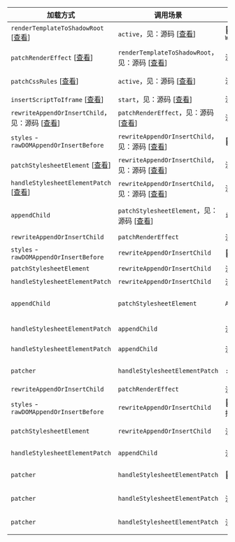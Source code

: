 | 加载方式                                                                                                                                                                                                                        | 调用场景                                                                                                                                                               | 加载样式                        | 说明                                                                           |
| ------------------------------------------------------------------------------------------------------------------------------------------------------------------------------------------------------------------------------- | ---------------------------------------------------------------------------------------------------------------------------------------------------------------------- | ------------------------------- | ------------------------------------------------------------------------------ |
| `renderTemplateToShadowRoot` [[查看](https://github.com/cgfeel/micro-wujie-substrate?tab=readme-ov-file#rendertemplatetoshadowroot-%E6%B8%B2%E6%9F%93%E8%B5%84%E6%BA%90%E5%88%B0-shadowroot)]                                   | `active`，见：源码 [[查看](https://github.com/Tencent/wujie/blob/9733864b0b5e27d41a2dc9fac216e62043273dd3/packages/wujie-core/src/sandbox.ts#L232)]                    | 🌟 `WUJIE_SHADE_STYLE`          | 由基座提供的静态样式，用于撑开应用                                             |
| `patchRenderEffect` [[查看](https://github.com/cgfeel/micro-wujie-substrate?tab=readme-ov-file#patchrendereffect-%E4%B8%BA%E5%AE%B9%E5%99%A8%E6%89%93%E8%A1%A5%E4%B8%81)]                                                       | `renderTemplateToShadowRoot`，见：源码 [[查看](https://github.com/Tencent/wujie/blob/9733864b0b5e27d41a2dc9fac216e62043273dd3/packages/wujie-core/src/shadow.ts#L235)] | 没有                            | 不加载样式，只重写 `Dom` 写入操作，为动态加载样式做准备                        |
| `patchCssRules` [[查看](https://github.com/cgfeel/micro-wujie-substrate?tab=readme-ov-file#-patchcssrules-%E5%AD%90%E5%BA%94%E7%94%A8%E6%A0%B7%E5%BC%8F%E6%89%93%E8%A1%A5%E4%B8%81)]                                            | `active`，见：源码 [[查看](https://github.com/Tencent/wujie/blob/9733864b0b5e27d41a2dc9fac216e62043273dd3/packages/wujie-core/src/sandbox.ts#L233)]                    | 没有                            | 静态样式中没有匹配到，等待 `script` 注入后动态渲染样式                         |
| `insertScriptToIframe` [[查看](https://github.com/cgfeel/micro-wujie-substrate?tab=readme-ov-file#insertscripttoiframe%E4%B8%BA%E6%B2%99%E7%AE%B1%E6%8F%92%E5%85%A5-script)]                                                    | `start`，见：源码 [[查看](https://github.com/Tencent/wujie/blob/9733864b0b5e27d41a2dc9fac216e62043273dd3/packages/wujie-core/src/sandbox.ts#L286)]                     | 没有                            | 注入 `script` 渲染应用                                                         |
| `rewriteAppendOrInsertChild`，见：源码 [[查看](https://github.com/Tencent/wujie/blob/9733864b0b5e27d41a2dc9fac216e62043273dd3/packages/wujie-core/src/effect.ts#L158)]                                                          | `patchRenderEffect`，见：源码 [[查看](https://github.com/Tencent/wujie/blob/9733864b0b5e27d41a2dc9fac216e62043273dd3/packages/wujie-core/src/effect.ts#L427)]          | 没有                            | 劫持 `Dom` 写入                                                                |
| `styles` - `rawDOMAppendOrInsertBefore`                                                                                                                                                                                         | `rewriteAppendOrInsertChild`，见：源码 [[查看](https://github.com/Tencent/wujie/blob/9733864b0b5e27d41a2dc9fac216e62043273dd3/packages/wujie-core/src/effect.ts#L251)] | 🌟 空的 `style` 元素            | 来自 `React` 应用添加                                                          |
| `patchStylesheetElement` [[查看](https://github.com/cgfeel/micro-wujie-substrate?tab=readme-ov-file#patchstylesheetelement%E5%8A%AB%E6%8C%81%E5%A4%84%E7%90%86%E6%A0%B7%E5%BC%8F%E5%85%83%E7%B4%A0%E7%9A%84%E5%B1%9E%E6%80%A7)] | `rewriteAppendOrInsertChild`，见：源码 [[查看](https://github.com/Tencent/wujie/blob/9733864b0b5e27d41a2dc9fac216e62043273dd3/packages/wujie-core/src/effect.ts#L253)] | 没有                            | 劫持 `style` 写入操作                                                          |
| `handleStylesheetElementPatch` [[查看](#handlestylesheetelementpatch为应用中动态样式打补丁)]                                                                                                                                    | `rewriteAppendOrInsertChild`，见：源码 [[查看](https://github.com/Tencent/wujie/blob/9733864b0b5e27d41a2dc9fac216e62043273dd3/packages/wujie-core/src/effect.ts#L254)] | 没有                            | `style` 内容为空，跳过不处理                                                   |
| `appendChild`                                                                                                                                                                                                                   | `patchStylesheetElement`，见：源码 [[查看](https://github.com/Tencent/wujie/blob/9733864b0b5e27d41a2dc9fac216e62043273dd3/packages/wujie-core/src/effect.ts#L139)]     | `index.css`                     | 将样式内容注入 `style` 元素，添加一个微任务执行 `handleStylesheetElementPatch` |
| `rewriteAppendOrInsertChild`                                                                                                                                                                                                    | `patchRenderEffect`                                                                                                                                                    | 没有                            | 劫持 `Dom` 写入                                                                |
| `styles` - `rawDOMAppendOrInsertBefore`                                                                                                                                                                                         | `rewriteAppendOrInsertChild`                                                                                                                                           | 🌟 空的 `style` 元素            | 来自 `React` 应用添加                                                          |
| `patchStylesheetElement`                                                                                                                                                                                                        | `rewriteAppendOrInsertChild`                                                                                                                                           | 没有                            | 劫持 `style` 写入操作                                                          |
| `handleStylesheetElementPatch`                                                                                                                                                                                                  | `rewriteAppendOrInsertChild`                                                                                                                                           | 没有                            | `style` 内容为空，跳过不处理                                                   |
| `appendChild`                                                                                                                                                                                                                   | `patchStylesheetElement`                                                                                                                                               | `App.css`                       | 将样式内容注入 `style` 元素，添加一个微任务执行 `handleStylesheetElementPatch` |
| `handleStylesheetElementPatch`                                                                                                                                                                                                  | `appendChild`                                                                                                                                                          | 没有                            | `index.css` 打补丁，发起宏任务 `patcher`                                       |
| `handleStylesheetElementPatch`                                                                                                                                                                                                  | `appendChild`                                                                                                                                                          | 没有                            | `App.css` 打补丁，发起宏任务 `patcher`                                         |
| `patcher`                                                                                                                                                                                                                       | `handleStylesheetElementPatch`                                                                                                                                         | `:host`                         | 从 `index.css` 中提取 `:host`，通过 `appendChild` 插入容器 `head`              |
| `rewriteAppendOrInsertChild`                                                                                                                                                                                                    | `patchRenderEffect`                                                                                                                                                    | 没有                            | 劫持 `Dom` 写入                                                                |
| `styles` - `rawDOMAppendOrInsertBefore`                                                                                                                                                                                         | `rewriteAppendOrInsertChild`                                                                                                                                           | 🌟 将提取的 `:host` 插入 `head` | 由于 `head` 的写入被重写，所以 `:host` 也被拦截                                |
| `patchStylesheetElement`                                                                                                                                                                                                        | `rewriteAppendOrInsertChild`                                                                                                                                           | 没有                            | 拦截 `style` 属性，但 `:host` 无需再操作                                       |
| `handleStylesheetElementPatch`                                                                                                                                                                                                  | `appendChild`                                                                                                                                                          | 没有                            | `:host` 打补丁，发起宏任务 `patcher`                                           |
| `patcher`                                                                                                                                                                                                                       | `handleStylesheetElementPatch`                                                                                                                                         | 🌟 `@font-face`                 | 从 `index.css` 中提取 `@font-face` 插入 `shadowRoot.host`                      |
| `patcher`                                                                                                                                                                                                                       | `handleStylesheetElementPatch`                                                                                                                                         | 没有                            | `App.css` 中没有提取到样式需要打补丁                                           |
| `patcher`                                                                                                                                                                                                                       | `handleStylesheetElementPatch`                                                                                                                                         | 没有                            | `:host` 中没有提取到样式需要打补丁                                             |
